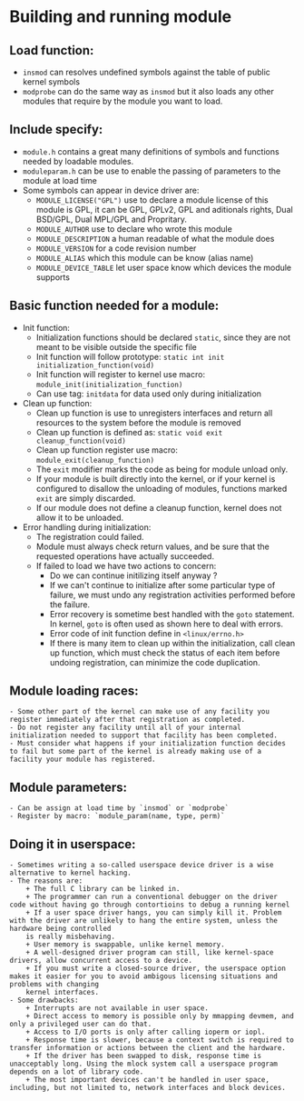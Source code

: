 # Building and running module
## Load function:
- `insmod` can resolves undefined symbols against the table of public kernel symbols
- `modprobe` can do the same way as `insmod` but it also loads any other modules that require by the module you want to load.
## Include specify:
- `module.h` contains a great many definitions of symbols and functions needed by loadable modules.
- `moduleparam.h` can be use to enable the passing of parameters to the module at load time
- Some symbols can appear in device driver are:
    + `MODULE_LICENSE("GPL")` use to declare a module license of this module is GPL, it can be GPL, GPLv2, GPL and aditionals rights, Dual BSD/GPL, Dual MPL/GPL and Propritary.
    + `MODULE_AUTHOR` use to declare who wrote this module
    + `MODULE_DESCRIPTION` a human readable of what the module does
    + `MODULE_VERSION` for a code revision number
    + `MODULE_ALIAS` which this module can be know (alias name)
    + `MODULE_DEVICE_TABLE` let user space know which devices the module supports
## Basic function needed for a module:
- Init function:
    + Initialization functions should be declared `static`, since they are not meant to be visible outside the specific file
    + Init function will follow prototype: `static int init initialization_function(void)`
    + Init function will register to kernel use macro: `module_init(initialization_function)`
    + Can use tag: `initdata` for data used only during initialization
- Clean up function:
    + Clean up function is use to unregisters interfaces and return all resources to the system before the module is removed
    + Clean up function is defined as: `static void exit cleanup_function(void)`
    + Clean up function register use macro: `module_exit(cleanup_function)`
    + The `exit` modifier marks the code as being for module unload only.
    + If your module is built directly into the kernel, or if your kernel is configured to disallow the unloading of modules, functions marked `exit` are simply discarded.
    + If our module does not define a cleanup function, kernel does not allow it to be unloaded.
- Error handling during initialization:
    + The registration could failed.
    + Module must always check return values, and be sure that the requested operations have actually succeeded.
    + If failed to load we have two actions to concern:
        - Do we can continue initilizing itself anyway ?
        - If we can't continue to initialize after some particular type of failure, we must undo any registration activities performed before the failure.
        - Error recovery is sometime best handled with the `goto` statement. In kernel, `goto` is often used as shown here to deal with errors.
        - Error code of init function define in `<linux/errno.h>`
        - If there is many item to clean up within the initialization, call clean up function, which must check the status of each item before undoing registration, can minimize
        the code duplication.
## Module loading races:
    - Some other part of the kernel can make use of any facility you register immediately after that registration as completed.
    - Do not register any facility until all of your internal initialization needed to support that facility has been completed.
    - Must consider what happens if your initialization function decides to fail but some part of the kernel is already making use of a facility your module has registered.
## Module parameters:
    - Can be assign at load time by `insmod` or `modprobe`
    - Register by macro: `module_param(name, type, perm)`
## Doing it in userspace:
    - Sometimes writing a so-called userspace device driver is a wise alternative to kernel hacking.
    - The reasons are:
        + The full C library can be linked in.
        + The programmer can run a conventional debugger on the driver code without having go through contortioins to debug a running kernel
        + If a user space driver hangs, you can simply kill it. Problem with the driver are unlikely to hang the entire system, unless the hardware being controlled
        is really misbehaving.
        + User memory is swappable, unlike kernel memory.
        + A well-designed driver program can still, like kernel-space drivers, allow concurrent access to a device.
        + If you must write a closed-source driver, the userspace option makes it easier for you to avoid ambigous licensing situations and problems with changing
        kernel interfaces.
    - Some drawbacks:
        + Interrupts are not available in user space.
        + Direct access to memory is possible only by mmapping devmem, and only a privileged user can do that.
        + Access to I/O ports is only after calling ioperm or iopl.
        + Response time is slower, because a context switch is required to transfer information or actions between the client and the hardware.
        + If the driver has been swapped to disk, response time is unacceptably long. Using the mlock system call a userspace program depends on a lot of library code.
        + The most important devices can't be handled in user space, including, but not limited to, network interfaces and block devices.
